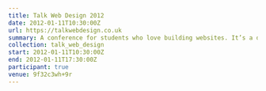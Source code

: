 ```yaml
---
title: Talk Web Design 2012
date: 2012-01-11T10:30:00Z
url: https://talkwebdesign.co.uk
summary: A conference for students who love building websites. It’s a day of talks on inspiration, design and web and it’s free.
collection: talk_web_design
start: 2012-01-11T10:30:00Z
end: 2012-01-11T17:30:00Z
participant: true
venue: 9f32c3wh+9r
---
```

